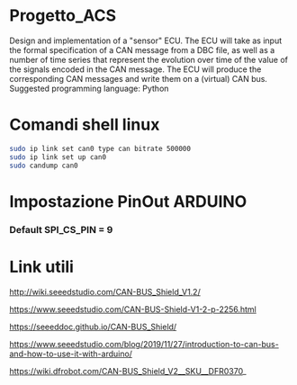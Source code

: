 # Progetto_ACS
Design and implementation of a "sensor" ECU. The ECU will take as input the formal specification of a CAN message from a DBC file, as well as a number of time series that represent the evolution over time of the value of the signals encoded in the CAN message. The ECU will produce the corresponding CAN messages and write them on a (virtual) CAN bus. Suggested programming language: Python

# Comandi shell linux
```bash
sudo ip link set can0 type can bitrate 500000
sudo ip link set up can0
sudo candump can0
```

# Impostazione PinOut ARDUINO
### Default SPI_CS_PIN = 9 

# Link utili
http://wiki.seeedstudio.com/CAN-BUS_Shield_V1.2/

https://www.seeedstudio.com/CAN-BUS-Shield-V1-2-p-2256.html

https://seeeddoc.github.io/CAN-BUS_Shield/

https://www.seeedstudio.com/blog/2019/11/27/introduction-to-can-bus-and-how-to-use-it-with-arduino/

https://wiki.dfrobot.com/CAN-BUS_Shield_V2__SKU__DFR0370_




